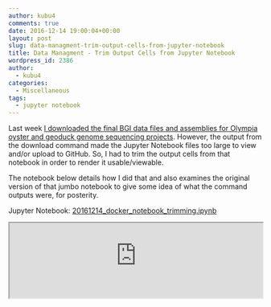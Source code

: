 ```yaml
---
author: kubu4
comments: true
date: 2016-12-14 19:00:04+00:00
layout: post
slug: data-managment-trim-output-cells-from-jupyter-notebook
title: Data Managment - Trim Output Cells from Jupyter Notebook
wordpress_id: 2386
author:
  - kubu4
categories:
  - Miscellaneous
tags:
  - jupyter notebook
---
```


Last week [I downloaded the final BGI data files and assemblies for Olympia oyster and geoduck genome sequencing projects](https://robertslab.github.io/sams-notebook/2016/12/14/data-management-download-final-bgi-genome-assembly-files.html). However, the output from the download command made the Jupyter Notebook files too large to view and/or upload to GitHub. So, I had to trim the output cells from that notebook in order to render it usable/viewable.

The notebook below details how I did that and also examines the original version of that jumbo notebook to give some idea of what the command outputs were, for posterity.

Jupyter Notebook: [20161214_docker_notebook_trimming.ipynb](https://github.com/sr320/LabDocs/blob/master/jupyter_nbs/sam/20161214_docker_notebook_trimming.ipynb)

<iframe src="https://render.githubusercontent.com/view/ipynb?commit=7985418a2f3fa9af6b3c11e7a8d4bb2ab0981ded&enc_url=68747470733a2f2f7261772e67697468756275736572636f6e74656e742e636f6d2f73723332302f4c6162446f63732f373938353431386132663366613961663662336331316537613864346262326162303938316465642f6a7570797465725f6e62732f73616d2f32303136313231345f646f636b65725f6e6f7465626f6f6b5f7472696d6d696e672e6970796e62&nwo=sr320%2FLabDocs&path=jupyter_nbs%2Fsam%2F20161214_docker_notebook_trimming.ipynb&repository_id=13746500#092d7320-7f8b-48b1-abb8-bf0891f709a2" width="100%" same_height_as="window" scrolling="yes"></iframe>
